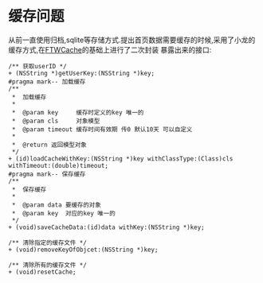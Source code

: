 # 缓存问题
从前一直使用归档,sqlite等存储方式.提出首页数据需要缓存的时候,采用了小龙的缓存方式,在[FTWCache](https://github.com/FTW/FTWCache)的基础上进行了二次封装
暴露出来的接口:

```
/** 获取userID */
+ (NSString *)getUserKey:(NSString *)key;
#pragma mark-- 加载缓存
/**
 *  加载缓存
 *
 *  @param key     缓存时定义的key 唯一的
 *  @param cls     对象模型
 *  @param timeout 缓存时间有效期 传0 默认10天 可以自定义
 *
 *  @return 返回模型对象
 */
+ (id)loadCacheWithKey:(NSString *)key withClassType:(Class)cls withTimeout:(double)timeout;
#pragma mark-- 保存缓存
/**
 *  保存缓存
 *
 *  @param data 要缓存的对象
 *  @param key  对应的key 唯一的
 */
+ (void)saveCacheData:(id)data withKey:(NSString *)key;

/** 清除指定的缓存文件 */
+ (void)removeKeyOfObjcet:(NSString *)key;

/** 清除所有的缓存文件 */
+ (void)resetCache;
```


